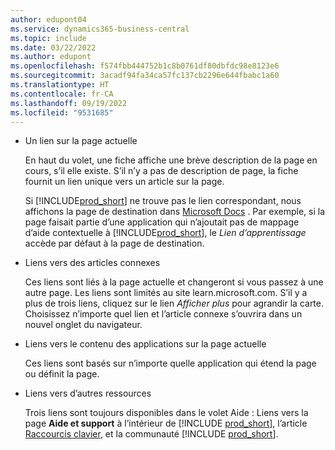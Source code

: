 ```yaml
---
author: edupont04
ms.service: dynamics365-business-central
ms.topic: include
ms.date: 03/22/2022
ms.author: edupont
ms.openlocfilehash: f574fbb444752b1c8b0761df80dbfdc98e8123e6
ms.sourcegitcommit: 3acadf94fa34ca57fc137cb2296e644fbabc1a60
ms.translationtype: HT
ms.contentlocale: fr-CA
ms.lasthandoff: 09/19/2022
ms.locfileid: "9531685"
---
```

- Un lien sur la page actuelle

  En haut du volet, une fiche affiche une brève description de la page en cours, s’il elle existe. S’il n’y a pas de description de page, la fiche fournit un lien unique vers un article sur la page.  

  Si [!INCLUDE[prod_short](prod_short.md)] ne trouve pas le lien correspondant, nous affichons la page de destination dans [Microsoft Docs](/dynamics365/business-central) . Par exemple, si la page faisait partie d’une application qui n’ajoutait pas de mappage d’aide contextuelle à [!INCLUDE[prod_short](prod_short.md)], le *Lien d’apprentissage* accède par défaut à la page de destination.  

- Liens vers des articles connexes

  Ces liens sont liés à la page actuelle et changeront si vous passez à une autre page. Les liens sont limités au site learn.microsoft.com. S’il y a plus de trois liens, cliquez sur le lien *Afficher plus* pour agrandir la carte. Choisissez n’importe quel lien et l’article connexe s’ouvrira dans un nouvel onglet du navigateur.  
- Liens vers le contenu des applications sur la page actuelle  

  Ces liens sont basés sur n’importe quelle application qui étend la page ou définit la page.  
- Liens vers d’autres ressources

  Trois liens sont toujours disponibles dans le volet Aide : Liens vers la page **Aide et support** à l’intérieur de [!INCLUDE [prod_short](prod_short.md)], l’article [Raccourcis clavier](../keyboard-shortcuts.md), et la communauté [!INCLUDE [prod_short](prod_short.md)].  
